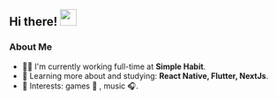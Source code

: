 ## Hi there! <img src="https://raw.githubusercontent.com/iampavangandhi/iampavangandhi/master/gifs/Hi.gif" width="30px"></h2>

### About Me

- 👨‍💻 I'm currently working full-time at **Simple Habit**.
- 🌱 Learning more about and studying: **React Native, Flutter, NextJs**.
- 💙 Interests: games 👾 , music 🎧.
